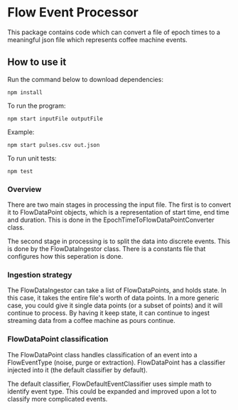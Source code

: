 # Flow Event Processor

This package contains code which can convert a file of epoch times to a meaningful json file which represents coffee machine events.

## How to use it
Run the command below to download dependencies:
```
npm install
```

To run the program:

```
npm start inputFile outputFile
```

Example:

``` 
npm start pulses.csv out.json 
```

To run unit tests:
```
npm test
```


### Overview
There are two main stages in processing the input file.  The first is to convert it to FlowDataPoint objects, which is a representation of start time, end time and duration.  This is done in the EpochTimeToFlowDataPointConverter class.

The second stage in processing is to split the data into discrete events.  This is done by the FlowDataIngestor class.
There is a constants file that configures how this seperation is done.


### Ingestion strategy

The FlowDataIngestor can take a list of FlowDataPoints, and holds state.  In this case, it takes the entire file's worth of data points.  In a more generic case, you could give it single data points (or a subset of points) and it will continue to process.  By having it keep state, it can continue to ingest streaming data from a coffee machine as pours continue. 

### FlowDataPoint classification

The FlowDataPoint class handles classification of an event into a FlowEventType (noise, purge or extraction).  FlowDataPoint has a classifier injected into it (the default classifier by default).

The default classifier, FlowDefaultEventClassifier uses simple math to identify event type.  This could be expanded and improved upon a lot to classify more complicated events.